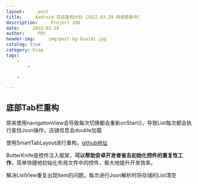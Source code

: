 ```yaml
---
layout:     post
title:     Android 项目重构计划（2022.03.29 持续更新中）
description:     Project JOB
date:     2022-03-29
author:     POt
header-img:     img/post-bg-kuaidi.jpg
catalog: true
category: blog
tags:     
    -   
        -   

    -   

---
```


## 底部Tab栏重构

原来使用navigationView会导致每次切换都会重新onStart()，导致List每次都会执行查找Json操作，店铺信息会double加载

使用SmartTabLayout进行重构，[github地址](https://github.com/ogaclejapan/SmartTabLayout)

ButterKnife是控件注入框架，**可以帮助安卓开发者省去初始化控件的重复性工作**，简单快捷地初始化布局文件中的控件，极大地提升开发效率。

解决ListView重复出现Item的问题，每次进行Json解析时将存储的List清空